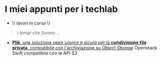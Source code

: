 # I miei appunti per i techlab

- \!/ _lavori in corso_ \!/

> _i tempi che furono ..._

- [**Plik**, una soluzione _open source_ e _sicura_ per la **condivisione file privata**, compatibile con l'archiviazione su _Object Storage_](appunti/object_storage_swifts3-plik/README.md) Openstack Swift compatibile con le API S3
